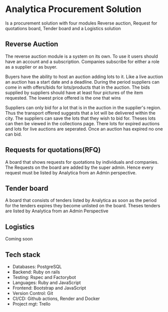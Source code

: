 # Analytica Procurement Solution
Is a procurement solution with four modules Reverse auction, Request for quotations board, Tender board and
a Logistics solution

## Reverse Auction
The reverse auction module is a system on its own. To use it users should have an account and a subscription. Companies subscribe 
for either a role as a supplier or as buyer.

Buyers have the ability to host an auction adding lots to it. Like a live auction an auction has a start date and a deadline.
During the period suppliers can come in with offers/bids for lots/products that in the auction. The bids supplied by suppliers
should have at least four pictures of the item requested. The lowest price offered is the one that wins

Suppliers can only bid for a lot that is in the auction in the supplier's region. Thus the transport offered suggests that 
a lot will be delivered within the city. The suppliers can save the lots that they wish to bid for. Theses lots can then be 
viewed in the collections page. There lots for expired auctions and lots for live auctions are seperated. Once an auction has expired 
no one can bid.

## Requests for quotations(RFQ)
A board that shows requests for quotations by individuals and companies. The Requests on the board are added by the super admin.
Hence every request must be listed by Analytica from an Admin perspective.

## Tender board
A board that consists of tenders listed by Analytica as soon as the period for the tenders expires they become unlisted 
on the board. Theses tenders are listed by Analytica from an Admin Perspective

## Logistics
Coming soon

## Tech stack
- Databases: PostgreSQL
- Backend: Ruby on rails
- Testing: Rspec and Factorybot
- Languages: Ruby and JavaScript
- Frontend: Bootstrap and JavaScript
- Version Control: Git
- CI/CD: Github actions, Render and Docker
- Project mgt: Trello
